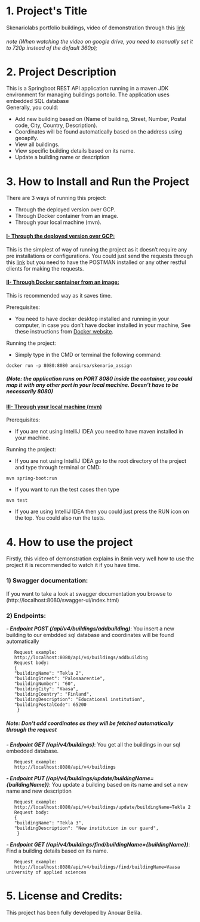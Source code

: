 # 1. Project's Title
Skenariolabs portfolio buildings, video of demonstration through this [link](https://drive.google.com/file/d/1zWiXGLGQ4f6jsTPAEWEkzW075f5kwEMM/view?usp=sharing)

###### note (When watching the video on google drive, you need to manually set it to 720p instead of the default 360p);



# 2. Project Description
This is a Springboot REST API application running in a maven JDK environment for managing buildings portolio. The application uses embedded SQL database<br/>
Generally, you could: 
- Add new building based on (Name of building, Street, Number, Postal code, City, Country, Description).
- Coordinates will be found automatically based on the address using geoapify.
- View all buildings.
- View specific building details based on its name.
- Update a building name or description

# 3. How to Install and Run the Project

There are 3 ways of running this project:

* Through the deployed version over GCP.
* Through Docker container from an image.
* Through your local machine (mvn).

####  <u>I- Through the deployed version over GCP:</u>

This is the simplest of way of running the project as it doesn’t require any pre installations or configurations. You could just send the requests through this [link](https://skenario-assign-f32wyhbvoq-lz.a.run.app/) but you need to have the POSTMAN installed or any other restful clients for making the requests.

####  <u>II- Through Docker container from an image:</u>
This is recommended way as it saves time.

Prerequisites:
-	You need to have docker desktop installed and running in your computer, in case you don’t have docker installed in your machine, See these instructions from [Docker website](https://docs.docker.com/engine/install/).

Running the project:

-	Simply type in the CMD or terminal the following command:

```
docker run -p 8080:8080 anoirsa/skenario_assign
```
#####  (Note: the application runs on PORT 8080 inside the container, you could map it with any other port in   your local machine. Doesn’t have to be necessarily 8080)

####  <u>III- Through your local machine (mvn)</u>
Prerequisites:
- If you are not using IntelliJ IDEA you need to have maven installed in your machine.
  
Running the project:
- If you are not using IntelliJ IDEA go to the root directory of the project and type through terminal or CMD:

```
mvn spring-boot:run
```
- If you want to run the test cases then type

```
mvn test
```
- If you are using IntelliJ IDEA then you could just press the RUN icon on the top. You could also run the tests.

# 4. How to use the project
Firstly, this video of demonstration explains in 8min very well how to use the project it is recommended to watch it if you have time.

###  1) Swagger documentation:
If you want to take a look at swagger documentation you browse to (http://localhost:8080/swagger-ui/index.html)

###  2) Endpoints:

<b>_- Endpoint POST (/api/v4/buildings/addbuilding)_</b>: You insert a new building to our embdded sql database and coordinates will be found automatically 

       Request example:
       http://localhost:8080/api/v4/buildings/addbuilding
       Request body:
       {
       "buildingName": "Tekla 2",
       "buildingStreet": "Palosaarentie",
       "buildingNumber": "60",
       "buildingCity": "Vaasa",
       "buildingCountry": "Finland",
       "buildingDescription": "Educational institution",
       "buildingPostalCode": 65200
        } 

##### Note: Don't add coordinates as they will be fetched automatically through the request 

<b>_- Endpoint GET (/api/v4/buildings)_</b>: You get all the buildings in our sql embedded database.

       Request example:
       http://localhost:8080/api/v4/buildings

<b>_- Endpoint PUT (/api/v4/buildings/update/buildingName={buildingName})_</b>: You update a building based on its name and set a new name and new description

       Request example:
       http://localhost:8080/api/v4/buildings/update/buildingName=Tekla 2
       Request body:
       {
       "buildingName": "Tekla 3",
       "buildingDescription": "New institution in our guard",
        } 

<b>_- Endpoint GET (/api/v4/buildings/find/buildingName={buildingName})_</b>: Find a building details based on its name.

       Request example:
       http://localhost:8080/api/v4/buildings/find/buildingName=Vaasa university of applied sciences

# 5. License and Credits:
This project has been fully developed by Anouar Belila.







